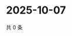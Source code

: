 # 2025-10-07

共 0 条

<!-- BEGIN ZHIHUQUESTIONS -->
<!-- 最后更新时间 Tue Oct 07 2025 08:51:10 GMT+0800 (China Standard Time) -->

<!-- END ZHIHUQUESTIONS -->
